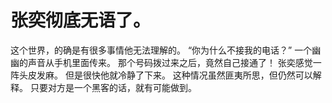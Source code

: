 # 张奕彻底无语了。
这个世界，的确是有很多事情他无法理解的。
“你为什么不接我的电话？”
一个幽幽的声音从手机里面传来。
那个号码拨过来之后，竟然自己接通了！
张奕感觉一阵头皮发麻。
但是很快他就冷静了下来。
这种情况虽然匪夷所思，但仍然可以解释。
只要对方是一个黑客的话，就有可能做到。


